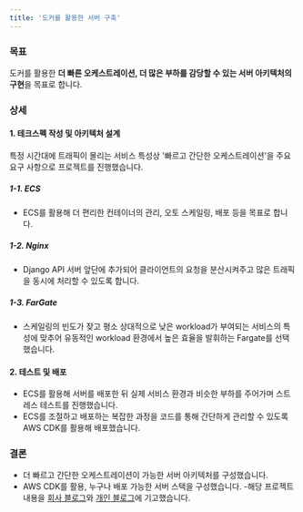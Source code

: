 ```yaml
---
title: '도커를 활용한 서버 구축'
---
```


### 목표
도커를 활용한 **더 빠른 오케스트레이션, 더 많은 부하를 감당할 수 있는 서버 아키텍처의 구현**을 목표로 합니다.

### 상세
#### 1. 테크스펙 작성 및 아키텍처 설계
특정 시간대에 트래픽이 몰리는 서비스 특성상 '빠르고 간단한 오케스트레이션'을 주요 요구 사항으로 프로젝트를 진행했습니다.

##### 1-1. ECS
- ECS를 활용해 더 편리한 컨테이너의 관리, 오토 스케일링, 배포 등을 목표로 합니다.

##### 1-2. Nginx
- Django API 서버 앞단에 추가되어 클라이언트의 요청을 분산시켜주고 많은 트래픽을 동시에 처리할 수 있도록 합니다.

##### 1-3. FarGate
- 스케일링의 빈도가 잦고 평소 상대적으로 낮은 workload가 부여되는 서비스의 특성에 맞추어 유동적인 workload 환경에서 높은 효율을 발휘하는 Fargate를 선택했습니다.

#### 2. 테스트 및 배포
- ECS를 활용해 서버를 배포한 뒤 실제 서비스 환경과 비슷한 부하를 주어가며 스트레스 테스트를 진행했습니다.
- ECS를 조절하고 배포하는 복잡한 과정을 코드를 통해 간단하게 관리할 수 있도록 AWS CDK를 활용해 배포했습니다.

### 결론
- 더 빠르고 간단한 오케스트레이션이 가능한 서버 아키텍처를 구성했습니다.
- AWS CDK를 활용, 누구나 배포 가능한 서버 스택을 구성했습니다.
 -해당 프로젝트 내용을 [회사 블로그](https://medium.com/ab-z/%EA%B8%89%EA%B2%A9%ED%95%98%EA%B2%8C-%EC%A6%9D%EA%B0%80%ED%95%98%EB%8A%94-%ED%8A%B8%EB%9E%98%ED%94%BD-%EC%96%B4%EB%96%BB%EA%B2%8C-%EB%8C%80%EB%B9%84%ED%95%A0%EA%B9%8C-d92f2fbf2130)와 [개인 블로그](https://velog.io/@gouz7514/ECS%EC%99%80-Docker-%EC%82%AC%EC%9A%A9%EA%B8%B0-0%EB%B6%80-%EC%84%9C%EB%A1%A0)에 기고했습니다.